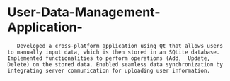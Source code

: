 # User-Data-Management-Application-
       Developed a cross-platform application using Qt that allows users to manually input data, which is then stored in an SQLite database. Implemented functionalities to perform operations (Add,  Update, Delete) on the stored data. Enabled seamless data synchronization by integrating server communication for uploading user information.
